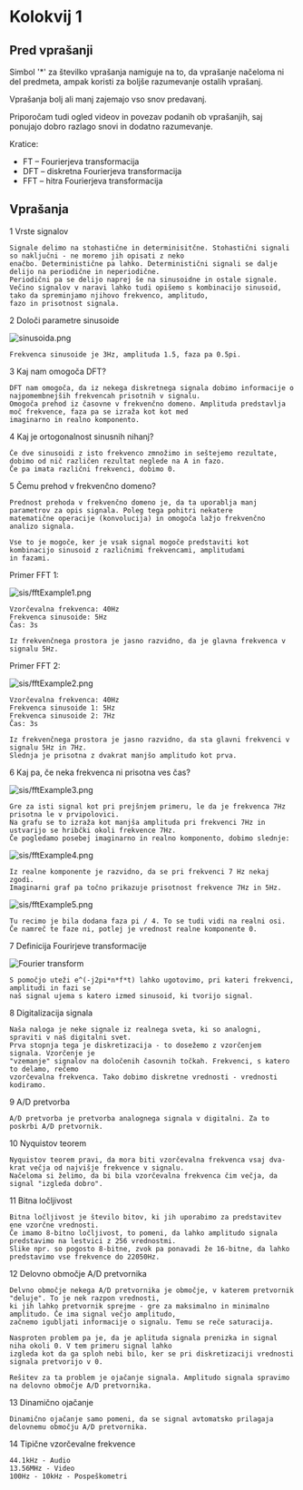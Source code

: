# Kolokvij 1

## Pred vprašanji

Simbol '*' za številko vprašanja namiguje na to, da vprašanje načeloma ni del predmeta, ampak koristi za boljše
razumevanje
ostalih vprašanj.

Vprašanja bolj ali manj zajemajo vso snov predavanj.

Priporočam tudi ogled videov in povezav podanih ob vprašanjih, saj ponujajo dobro razlago snovi in dodatno razumevanje.

Kratice:

* FT – Fourierjeva transformacija
* DFT – diskretna Fourierjeva transformacija
* FFT – hitra Fourierjeva transformacija

## Vprašanja

1 Vrste signalov

```
Signale delimo na stohastične in determinisitčne. Stohastični signali so naključni - ne moremo jih opisati z neko
enačbo. Deterministične pa lahko. Deterministični signali se dalje delijo na periodične in neperiodične. 
Periodični pa se delijo naprej še na sinusoidne in ostale signale.
Večino signalov v naravi lahko tudi opišemo s kombinacijo sinusoid, tako da spreminjamo njihovo frekvenco, amplitudo,
fazo in prisotnost signala.
```

2 Določi parametre sinusoide

![sinusoida.png](sinusoida.png)

```
Frekvenca sinusoide je 3Hz, amplituda 1.5, faza pa 0.5pi.
```

3 Kaj nam omogoča DFT?

```
DFT nam omogoča, da iz nekega diskretnega signala dobimo informacije o najpomembnejših frekvencah prisotnih v signalu. 
Omogoča prehod iz časovne v frekvenčno domeno. Amplituda predstavlja moč frekvence, faza pa se izraža kot kot med
imaginarno in realno komponento.
```

4 Kaj je ortogonalnost sinusnih nihanj?

```
Če dve sinusoidi z isto frekvenco zmnožimo in seštejemo rezultate, dobimo od nič različen rezultat neglede na A in fazo.
Če pa imata različni frekvenci, dobimo 0.
```

5 Čemu prehod v frekvenčno domeno?

```
Prednost prehoda v frekvenčno domeno je, da ta uporablja manj parametrov za opis signala. Poleg tega pohitri nekatere
matematične operacije (konvolucija) in omogoča lažjo frekvenčno analizo signala. 

Vse to je mogoče, ker je vsak signal mogoče predstaviti kot kombinacijo sinusoid z različnimi frekvencami, amplitudami
in fazami.
```

Primer FFT 1:

![sis/fftExample1.png](sis/fftExample1.png)

```
Vzorčevalna frekvenca: 40Hz
Frekvenca sinusoide: 5Hz
Čas: 3s

Iz frekvenčnega prostora je jasno razvidno, da je glavna frekvenca v signalu 5Hz.
```

Primer FFT 2:

![sis/fftExample2.png](sis/fftExample2.png)

```
Vzorčevalna frekvenca: 40Hz
Frekvenca sinusoide 1: 5Hz
Frekvenca sinusoide 2: 7Hz
Čas: 3s

Iz frekvenčnega prostora je jasno razvidno, da sta glavni frekvenci v signalu 5Hz in 7Hz.
Slednja je prisotna z dvakrat manjšo amplitudo kot prva.
```

6 Kaj pa, če neka frekvenca ni prisotna ves čas?

![sis/fftExample3.png](sis/fftExample3.png)

```
Gre za isti signal kot pri prejšnjem primeru, le da je frekvenca 7Hz prisotna le v prvipolovici.
Na grafu se to izraža kot manjša amplituda pri frekvenci 7Hz in ustvarijo se hribčki okoli frekvence 7Hz.
Če pogledamo posebej imaginarno in realno komponento, dobimo slednje:
```

![sis/fftExample4.png](sis/fftExample4.png)

```
Iz realne komponente je razvidno, da se pri frekvenci 7 Hz nekaj zgodi.
Imaginarni graf pa točno prikazuje prisotnost frekvence 7Hz in 5Hz.
```

![sis/fftExample5.png](sis/fftExample5.png)

```
Tu recimo je bila dodana faza pi / 4. To se tudi vidi na realni osi.
Če namreč te faze ni, potlej je vrednost realne komponente 0.
```

7 Definicija Fourirjeve transformacije

<img src="https://davidblog.si/wp-content/uploads/2023/04/ftEquation.png" alt="Fourier transform">
    
```
S pomočjo uteži e^(-j2pi*n*f*t) lahko ugotovimo, pri kateri frekvenci, amplitudi in fazi se 
naš signal ujema s katero izmed sinusoid, ki tvorijo signal. 
```

8 Digitalizacija signala
    
```
Naša naloga je neke signale iz realnega sveta, ki so analogni, spraviti v naš digitalni svet.
Prva stopnja tega je diskretizacija - to dosežemo z vzorčenjem signala. Vzorčenje je 
"vzemanje" signalov na določenih časovnih točkah. Frekvenci, s katero to delamo, rečemo
vzorčevalna frekvenca. Tako dobimo diskretne vrednosti - vrednosti kodiramo.
```

9 A/D pretvorba

```
A/D pretvorba je pretvorba analognega signala v digitalni. Za to poskrbi A/D pretvornik.
```

10 Nyquistov teorem

```
Nyquistov teorem pravi, da mora biti vzorčevalna frekvenca vsaj dva-krat večja od najvišje frekvence v signalu.
Načeloma si želimo, da bi bila vzorčevalna frekvenca čim večja, da signal "izgleda dobro".
```

11 Bitna ločljivost

```
Bitna ločljivost je število bitov, ki jih uporabimo za predstavitev ene vzorčne vrednosti.
Če imamo 8-bitno ločljivost, to pomeni, da lahko amplitudo signala predstavimo na lestvici z 256 vrednostmi.
Slike npr. so pogosto 8-bitne, zvok pa ponavadi že 16-bitne, da lahko predstavimo vse frekvence do 22050Hz.
```

12 Delovno območje A/D pretvornika

```
Delvno območje nekega A/D pretvornika je območje, v katerem pretvornik "deluje". To je nek razpon vrednosti,
ki jih lahko pretvornik sprejme - gre za maksimalno in minimalno amplitudo. Če ima signal večjo amplitudo,
začnemo igubljati informacije o signalu. Temu se reče saturacija.

Nasproten problem pa je, da je aplituda signala prenizka in signal niha okoli 0. V tem primeru signal lahko 
izgleda kot da ga sploh nebi bilo, ker se pri diskretizaciji vrednosti signala pretvorijo v 0.

Rešitev za ta problem je ojačanje signala. Amplitudo signala spravimo na delovno območje A/D pretvornika.
```

13 Dinamično ojačanje

```
Dinamično ojačanje samo pomeni, da se signal avtomatsko prilagaja delovnemu območju A/D pretvornika.
```

14 Tipične vzorčevalne frekvence
    
```
44.1kHz - Audio
13.56MHz - Video
100Hz - 10kHz - Pospeškometri
```
